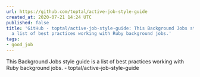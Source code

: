 ```yaml
---
url: https://github.com/toptal/active-job-style-guide
created_at: 2020-07-21 14:24 UTC
published: false
title: 'GitHub - toptal/active-job-style-guide: This Background Jobs style guide is
  a list of best practices working with Ruby background jobs.'
tags:
- good_job
---
```


This Background Jobs style guide is a list of best practices working with Ruby background jobs. - toptal/active-job-style-guide
